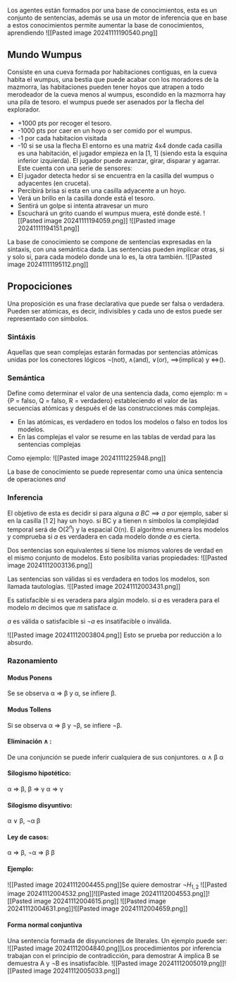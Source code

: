 Los agentes están formados por una base de conocimientos, esta es un conjunto de sentencias, además se usa un motor de inferencia que en base a estos conocimientos permite aumentar la base de conocimientos, aprendiendo
![[Pasted image 20241111190540.png]]

## Mundo Wumpus
Consiste en una cueva formada por habitaciones contiguas, en la cueva habita el wumpus, una bestia que puede acabar con los moradores de la mazmorra, las habitaciones pueden tener hoyos que atrapen a todo merodeador de la cueva menos al wumpus, escondido en la mazmorra hay una pila de tesoro. el wumpus puede ser asenados por la flecha del explorador.
+ +1000 pts por recoger el tesoro.
+ -1000 pts por caer en un hoyo o ser comido por el wumpus.
+ -1 por cada habitacion visitada
+ -10 si se usa la flecha
El entorno es una matriz 4x4 donde cada casilla es una habitación, el jugador empieza en la \[1, 1] (siendo esta la esquina inferior izquierda).
El jugador puede avanzar, girar, disparar y agarrar. Este cuenta con una serie de sensores:
+ El jugador detecta hedor si se encuentra en la casilla del wumpus o adyacentes (en cruceta).
+ Percibirá brisa si esta en una casilla adyacente a un hoyo.
+ Verá un brillo en la casilla donde está el tesoro.
+ Sentirá un golpe si intenta atravesar un muro
+ Escuchará un grito cuando el wumpus muera, esté donde esté.
![[Pasted image 20241111194059.png]]
![[Pasted image 20241111194151.png]]


La base de conocimiento se compone de sentencias expresadas en la sintaxis, con una semántica dada.
Las sentencias pueden implicar otras, si y solo si, para cada modelo donde una lo es, la otra también.
![[Pasted image 20241111195112.png]]

## Propociciones
Una proposición es una frase declarativa que puede ser falsa o verdadera. Pueden ser atómicas, es decir, indivisibles y cada uno de estos puede ser representado con símbolos.
### Sintáxis
Aquellas que sean complejas estarán formadas por sentencias atómicas unidas por los conectores lógicos ¬(not), $\land$(and), $\lor$(or), $\implies$(implica) y $\iff$(). 
### Semántica
Define como determinar el valor de una sentencia dada, como ejemplo: m = {P = falso, Q = falso, R = verdadero}
estableciendo el valor de las secuencias atómicas y después el de las construcciones más complejas.
+ En las atómicas, es verdadero en todos los modelos o falso en todos los modelos.
+ En las complejas el valor se resume en las tablas de verdad para las sentencias complejas

Como ejemplo:
![[Pasted image 20241111225948.png]]

La base de conocimiento se puede representar como una única sentencia de operaciones $and$
### Inferencia
El objetivo de esta es decidir si para alguna $a$ $BC \implies a$ 
por ejemplo, saber si en la casilla \[1 2] hay un hoyo. si BC y a tienen n símbolos la complejidad temporal será de O($2^n$) y la espacial O(n).
El algoritmo enumera los modelos y comprueba si $a$ es verdadera en cada modelo donde $a$ es cierta.

Dos sentencias son equivalentes si tiene los mismos valores de verdad  en el mismo conjunto de modelos. Esto posibilita varias propiedades:
![[Pasted image 20241112003136.png]]

Las sentencias son válidas si es verdadera en todos los modelos, son llamada tautologías.
![[Pasted image 20241112003431.png]]

Es satisfacible si es veradera para algún modelo. si $a$ es veradera para el modelo $m$ decimos que $m$ satisface $a$.

$a$ es válida o satisfacible si $¬a$ es insatifacible o inválida.

![[Pasted image 20241112003804.png]]
Esto se prueba por reducción a lo absurdo.

### Razonamiento
#### Modus Ponens
Se se observa α ⇒ β y α, se infiere β.
#### Modus Tollens
Si se observa α ⇒ β y ¬β, se infiere ¬β.
#### Eliminación ∧ : 
De una conjunción se puede inferir cualquiera de sus conjuntores.
α ∧ β
α
#### Silogismo hipotético:
α ⇒ β, β ⇒ γ
α ⇒ γ
#### Silogismo disyuntivo:
α ∨ β, ¬α
β
#### Ley de casos:
α ⇒ β, ¬α ⇒ β
β
#### Ejemplo:
![[Pasted image 20241112004455.png]]Se quiere demostrar $¬H_{1,2}$
![[Pasted image 20241112004532.png]]![[Pasted image 20241112004553.png]]![[Pasted image 20241112004615.png]]
![[Pasted image 20241112004631.png]]![[Pasted image 20241112004659.png]]

#### Forma normal conjuntiva
Una sentencia formada de disyunciones de literales.
Un ejemplo puede ser:
![[Pasted image 20241112004840.png]]Los procedimientos por inferencia trabajan con el principio de contradicción, para demostrar A implica B se demuestra A y ¬B es insatisfacible.
![[Pasted image 20241112005019.png]]![[Pasted image 20241112005033.png]]
